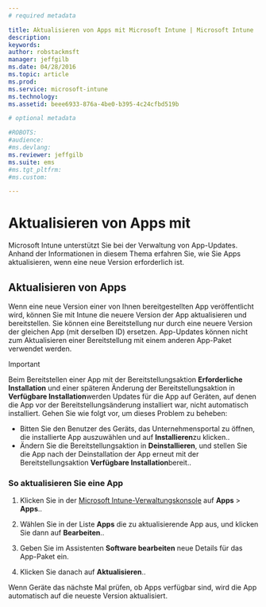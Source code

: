 ```yaml
---
# required metadata

title: Aktualisieren von Apps mit Microsoft Intune | Microsoft Intune
description:
keywords:
author: robstackmsft
manager: jeffgilb
ms.date: 04/28/2016
ms.topic: article
ms.prod:
ms.service: microsoft-intune
ms.technology:
ms.assetid: beee6933-876a-4be0-b395-4c24cfbd519b

# optional metadata

#ROBOTS:
#audience:
#ms.devlang:
ms.reviewer: jeffgilb
ms.suite: ems
#ms.tgt_pltfrm:
#ms.custom:

---
```


# Aktualisieren von Apps mit 
Microsoft Intune unterstützt Sie bei der Verwaltung von App-Updates. Anhand der Informationen in diesem Thema erfahren Sie, wie Sie Apps aktualisieren, wenn eine neue Version erforderlich ist.

## Aktualisieren von Apps
Wenn eine neue Version einer von Ihnen bereitgestellten App veröffentlicht wird, können Sie mit Intune die neuere Version der App aktualisieren und bereitstellen. Sie können eine Bereitstellung nur durch eine neuere Version der gleichen App (mit derselben ID) ersetzen. App-Updates können nicht zum Aktualisieren einer Bereitstellung mit einem anderen App-Paket verwendet werden.

> [!IMPORTANT]
> Beim Bereitstellen einer App mit der Bereitstellungsaktion **Erforderliche Installation** und einer späteren Änderung der Bereitstellungsaktion in **Verfügbare Installation**werden Updates für die App auf Geräten, auf denen die App vor der Bereitstellungsänderung installiert war, nicht automatisch installiert. Gehen Sie wie folgt vor, um dieses Problem zu beheben:
> 
> -   Bitten Sie den Benutzer des Geräts, das Unternehmensportal zu öffnen, die installierte App auszuwählen und auf **Installieren**zu klicken..
> -   Ändern Sie die Bereitstellungsaktion in **Deinstallieren**, und stellen Sie die App nach der Deinstallation der App erneut mit der Bereitstellungsaktion **Verfügbare Installation**bereit..

### So aktualisieren Sie eine App

1.  Klicken Sie in der [Microsoft Intune-Verwaltungskonsole](https://manage.microsoft.com) auf **Apps** &gt; **Apps**..

2.  Wählen Sie in der Liste **Apps** die zu aktualisierende App aus, und klicken Sie dann auf **Bearbeiten**..

3.  Geben Sie im Assistenten **Software bearbeiten** neue Details für das App-Paket ein.

4.  Klicken Sie danach auf **Aktualisieren**..

Wenn Geräte das nächste Mal prüfen, ob Apps verfügbar sind, wird die App automatisch auf die neueste Version aktualisiert.





<!--HONumber=May16_HO1-->


